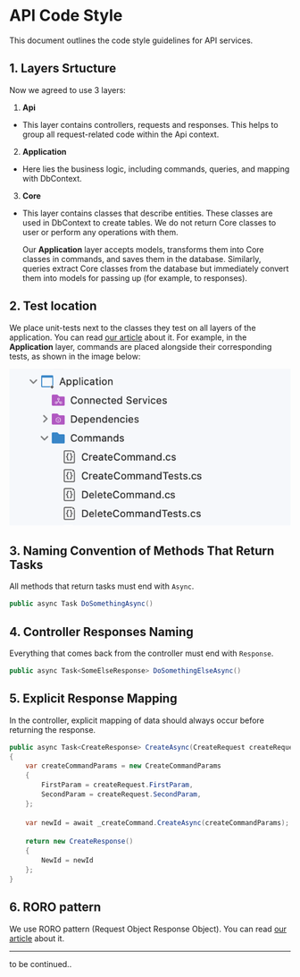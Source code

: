 # API Code Style

This document outlines the code style guidelines for API services.


## 1. Layers Srtucture

Now we agreed to use 3 layers:

1. **Api**

- This layer contains controllers, requests and responses. This helps to group all request-related code within the Api context.

2. **Application**

- Here lies the business logic, including commands, queries, and mapping with DbContext.

3. **Core**

- This layer contains classes that describe entities. These classes are used in DbContext to create tables. We do not return Core classes to user or perform any operations with them. 
   
   Our **Application** layer accepts models, transforms them into Core classes in commands, and saves them in the database. Similarly, queries extract Core classes from the database but immediately convert them into models for passing up (for example, to responses).


## 2. Test location

We place unit-tests next to the classes they test on all layers of the application. You can read [our article](https://www.tourmalinecore.com/articles/dotnet-unit-testing) about it. For example, in the **Application** layer, commands are placed alongside their corresponding tests, as shown in the image below:

![Tests Location Example](./images/tests-location-example.png)


## 3. Naming Convention of Methods That Return Tasks

All methods that return tasks must end with `Async`.

```csharp
public async Task DoSomethingAsync()
```


## 4. Controller Responses Naming

Everything that comes back from the controller must end with `Response`.

```csharp
public async Task<SomeElseResponse> DoSomethingElseAsync()
```


## 5. Explicit Response Mapping

In the controller, explicit mapping of data should always occur before returning the response.

```csharp
public async Task<CreateResponse> CreateAsync(CreateRequest createRequest)
{
    var createCommandParams = new CreateCommandParams
    {
        FirstParam = createRequest.FirstParam,
        SecondParam = createRequest.SecondParam,
    };

    var newId = await _createCommand.CreateAsync(createCommandParams);

    return new CreateResponse()
    {
        NewId = newId
    };
}
```


## 6. RORO pattern

We use RORO pattern (Request Object Response Object). You can read 
[our article](https://www.tourmalinecore.com/articles/React) about it.

---
to be continued..
